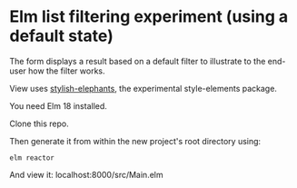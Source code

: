 
# Elm list filtering experiment (using a default state)

The form displays a result based on a default filter to illustrate to the end-user how the filter works.

View uses [stylish-elephants](http://package.elm-lang.org/packages/mdgriffith/stylish-elephants/4.0.0), the experimental style-elements package.



You need Elm 18 installed.

Clone this repo.

Then generate it from within the new project's root directory using:

    elm reactor

And view it:
    localhost:8000/src/Main.elm
